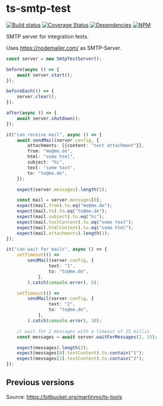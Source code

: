 # ts-smtp-test #

[![Build status](https://github.com/normartin/ts-smtp-test/workflows/CI_build/badge.svg)](https://github.com/normartin/ts-smtp-test/actions)
[![Coverage Status](https://coveralls.io/repos/github/normartin/ts-smtp-test/badge.svg?branch=master)](https://coveralls.io/github/normartin/ts-smtp-test?branch=master)
[![Dependencies](https://david-dm.org/normartin/ts-smtp-test.svg)](https://david-dm.org/normartin/ts-smtp-test)
[![NPM](https://img.shields.io/npm/v/ts-smtp-test.svg?color=#555)](https://www.npmjs.com/package/ts-smtp-test)

SMTP server for integration tests.

Uses https://nodemailer.com/ as SMTP-Server.

```typescript
const server = new SmtpTestServer();

before(async () => {
    await server.start();
});

beforeEach(() => {
    server.clear();
});

after(async () => {
    await server.shutdown();
});

it("can receive mail", async () => {
    await sendMail(server.config, {
        attachments: [{content: "text attachment"}],
        from: "me@me.de",
        html: "some html",
        subject: "hi",
        text: "some text",
        to: "to@me.de",
    });

    expect(server.messages).length(1);

    const mail = server.messages[0];
    expect(mail.from).to.eq("me@me.de");
    expect(mail.to).to.eq("to@me.de");
    expect(mail.subject).to.eq("hi");
    expect(mail.textContent).to.eq("some text");
    expect(mail.htmlContent).to.eq("some html");
    expect(mail.attachments).length(1);
});

it("can wait for mails", async () => {
    setTimeout(() =>
        sendMail(server.config, {
                text: "1",
                to: "to@me.de",
            },
        ).catch(console.error), 5);

    setTimeout(() =>
        sendMail(server.config, {
                text: "2",
                to: "to@me.de",
            },
        ).catch(console.error), 10);

    // wait for 2 messages with a timeout of 15 millis
    const messages = await server.waitForMessages(2, 15);

    expect(messages).length(2);
    expect(messages[0].textContent).to.contain("1");
    expect(messages[1].textContent).to.contain("2");
});
```

## Previous versions ##
Source: https://bitbucket.org/martinmo/ts-tools
